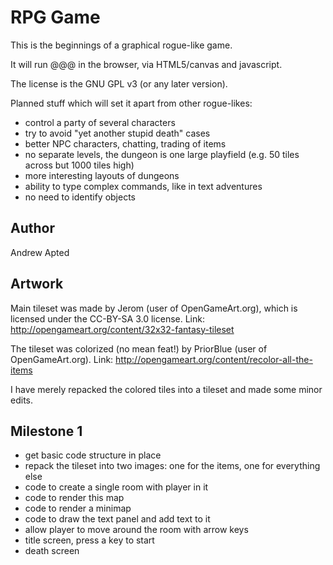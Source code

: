 
RPG Game
========

This is the beginnings of a graphical rogue-like game.

It will run @@@ in the browser, via HTML5/canvas and javascript.

The license is the GNU GPL v3 (or any later version).

Planned stuff which will set it apart from other rogue-likes:

*  control a party of several characters
*  try to avoid "yet another stupid death" cases
*  better NPC characters, chatting, trading of items
*  no separate levels, the dungeon is one large playfield (e.g. 50 tiles across but 1000 tiles high)
*  more interesting layouts of dungeons
*  ability to type complex commands, like in text adventures
*  no need to identify objects


Author
------

Andrew Apted


Artwork
-------

Main tileset was made by Jerom (user of OpenGameArt.org), which is licensed
under the CC-BY-SA 3.0 license.
Link: http://opengameart.org/content/32x32-fantasy-tileset

The tileset was colorized (no mean feat!) by PriorBlue (user of OpenGameArt.org).
Link: http://opengameart.org/content/recolor-all-the-items

I have merely repacked the colored tiles into a tileset and made some
minor edits.


Milestone 1
-----------

*  get basic code structure in place
*  repack the tileset into two images: one for the items, one for everything else
*  code to create a single room with player in it
*  code to render this map
*  code to render a minimap
*  code to draw the text panel and add text to it
*  allow player to move around the room with arrow keys
*  title screen, press a key to start
*  death screen 

